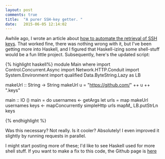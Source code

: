 ```yaml
---
layout: post
comments: true
title:  "A purer SSH-key getter. "
date:   2015-06-05 12:14:02
---
```


Awhile ago, I wrote an article about [how to automate the retrieval of SSH keys](/2015/04/17/almost-hacked.html).  That worked fine, there was nothing wrong with it, but I've been getting more into Haskell, and I figured that Haskell-izing some shell-stuff would be a fun little project.  Subsequently, here's the updated script: 

{% highlight haskell%}
module Main where
import Control.Concurrent.Async
import Network.HTTP.Conduit
import System.Environment
import qualified Data.ByteString.Lazy as LB

makeUrl :: String -> String
makeUrl u = "https://github.com/" ++ u ++ ".keys"

main :: IO ()
main = do
  usernames <- getArgs 
  let urls = map makeUrl usernames
  keys <- mapConcurrently simpleHttp urls
  mapM_ LB.putStrLn keys

{% endhighlight %}

Was this necessary?  Not really.  Is it cooler?  Absolutely!  I even improved it slightly by running requests in parallel. 

I might start posting more of these; I'd like to see Haskell used for more shell stuff. If you want to make a fix to this code, the Github page is [here](https://github.com/tombert/fetchkeys)

